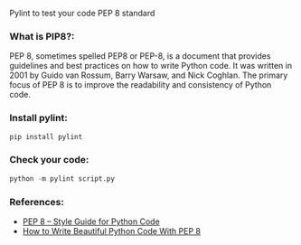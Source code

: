 Pylint to test your code PEP 8 standard

### What is PIP8?:
PEP 8, sometimes spelled PEP8 or PEP-8, is a document that provides guidelines and best practices on how to write Python code. It was written in 2001 by Guido van Rossum, Barry Warsaw, and Nick Coghlan. The primary focus of PEP 8 is to improve the readability and consistency of Python code.

### Install pylint:
```python
pip install pylint
```
### Check your code:
```python
python -m pylint script.py
```

### References:
- [PEP 8 – Style Guide for Python Code](https://peps.python.org/pep-0008/)
- [How to Write Beautiful Python Code With PEP 8](https://realpython.com/python-pep8/)
